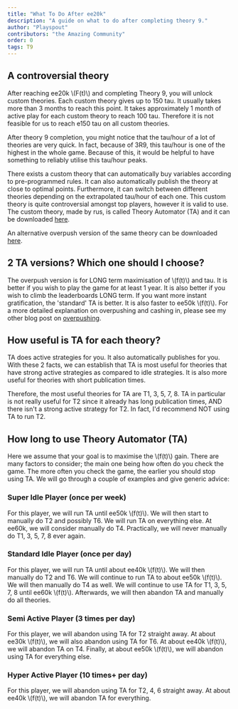```yaml
---
title: "What To Do After ee20k"
description: "A guide on what to do after completing theory 9."
author: "Playspout"
contributors: "the Amazing Community"
order: 0
tags: T9
---
```


## A controversial theory

After reaching ee20k \\(F(t)\\) and completing Theory 9, you will unlock custom theories. Each custom theory gives up to 150 tau. It usually takes more than 3 months to reach this point. It takes approximately 1 month of active play for each custom theory to reach 100 tau. Therefore it is not feasible for us to reach e150 tau on all custom theories.

After theory 9 completion, you might notice that the tau/hour of a lot of theories are very quick. In fact, because of 3R9, this tau/hour is one of the highest in the whole game. Because of this, it would be helpful to have something to reliably utilise this tau/hour peaks.

There exists a custom theory that can automatically buy variables according to pre-programmed rules. It can also automatically publish the theory at close to optimal points. Furthermore, it can switch between different theories depending on the extrapolated tau/hour of each one. This custom theory is quite controversial amongst top players, however it is valid to use. The custom theory, made by rus, is called Theory Automator (TA) and it can be downloaded [here](https://raw.githubusercontent.com/skyllic/Custom-Theories/main/Theory%20Automator.js).

An alternative overpush version of the same theory can be downloaded [here](https://raw.githubusercontent.com/Gen1Code/TA-Overpush/main/TA-Overpush.js).

## 2 TA versions? Which one should I choose?

The overpush version is for LONG term maximisation of \\(f(t)\\) and tau. It is better if you wish to play the game for at least 1 year. It is also better if you wish to climb the leaderboards LONG term. If you want more instant gratification, the 'standard' TA is better. It is also faster to ee50k \\(f(t)\\). For a more detailed explanation on overpushing and cashing in, please see my other blog post on [overpushing](/guide-extensions/distribution-overpushing).

## How useful is TA for each theory?

TA does active strategies for you. It also automatically publishes for you. With these 2 facts, we can establish that TA is most useful for theories that have strong active strategies as compared to idle strategies. It is also more useful for theories with short publication times.

Therefore, the most useful theories for TA are T1, 3, 5, 7, 8. TA in particular is not really useful for T2 since it already has long publication times, AND there isn't a strong active strategy for T2. In fact, I'd recommend NOT using TA to run T2.

## How long to use Theory Automator (TA)

Here we assume that your goal is to maximise the \\(f(t)\\) gain. There are many factors to consider; the main one being how often do you check the game. The more often you check the game, the earlier you should stop using TA. We will go through a couple of examples and give generic advice:

### Super Idle Player (once per week)

For this player, we will run TA until ee50k \\(f(t)\\). We will then start to manually do T2 and possibly T6. We will run TA on everything else. At ee60k, we will consider manually do T4. Practically, we will never manually do T1, 3, 5, 7, 8 ever again.

### Standard Idle Player (once per day)

For this player, we will run TA until about ee40k \\(f(t)\\). We will then manually do T2 and T6. We will continue to run TA to about ee50k \\(f(t)\\). We will then manually do T4 as well. We will continue to use TA for T1, 3, 5, 7, 8 until ee60k \\(f(t)\\). Afterwards, we will then abandon TA and manually do all theories.

### Semi Active Player (3 times per day)

For this player, we will abandon using TA for T2 straight away. At about ee30k \\(f(t)\\), we will also abandon using TA for T6. At about ee40k \\(f(t)\\), we will abandon TA on T4. Finally, at about ee50k \\(f(t)\\), we will abandon using TA for everything else.

### Hyper Active Player (10 times+ per day)

For this player, we will abandon using TA for T2, 4, 6 straight away. At about ee40k \\(f(t)\\), we will abandon TA for everything.
